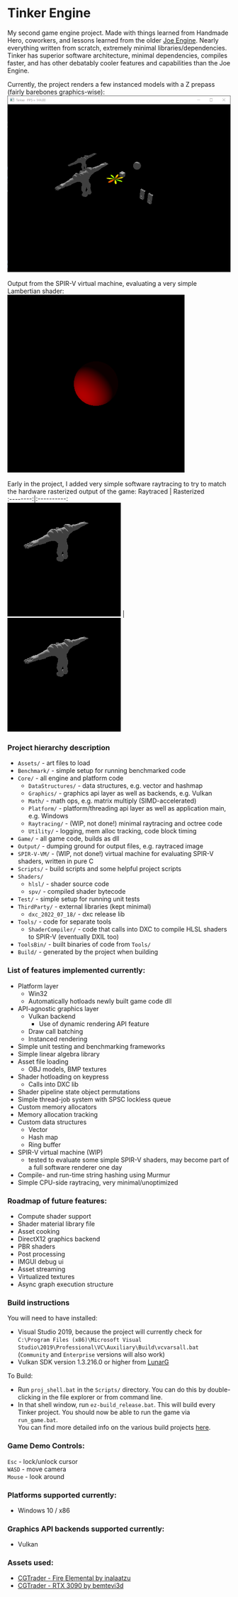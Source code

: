 # Tinker Engine

My second game engine project. Made with things learned from Handmade Hero, coworkers, and lessons learned from the older [Joe Engine](https://github.com/klingerj/Joe-Engine). Nearly everything written from scratch, extremely minimal libraries/dependencies. Tinker has superior software architecture, minimal dependencies, compiles faster, and has other debatably cooler features and capabilities than the Joe Engine.

Currently, the project renders a few instanced models with a Z prepass (fairly barebones graphics-wise):  
![](Output/TestImages/gameScreenshot.png)

Output from the SPIR-V virtual machine, evaluating a very simple Lambertian shader:  
![](Output/TestImages/spirv_output.bmp)

Early in the project, I added very simple software raytracing to try to match the hardware rasterized output of the game: 
Raytraced | Rasterized  
:--------:|:----------:  
![](Output/TestImages/raytraceOutput.bmp) | ![](Output/TestImages/rasterRef.bmp)


### Project hierarchy description
* <code>Assets/</code> - art files to load
* <code>Benchmark/</code> - simple setup for running benchmarked code
* <code>Core/</code> - all engine and platform code
  * <code>DataStructures/</code> - data structures, e.g. vector and hashmap
  * <code>Graphics/</code> - graphics api layer as well as backends, e.g. Vulkan
  * <code>Math/</code> - math ops, e.g. matrix multiply (SIMD-accelerated)
  * <code>Platform/</code> - platform/threading api layer as well as application main, e.g. Windows
  * <code>Raytracing/</code> - (WIP, not done!) minimal raytracing and octree code
  * <code>Utility/</code> - logging, mem alloc tracking, code block timing
* <code>Game/</code> - all game code, builds as dll
* <code>Output/</code> - dumping ground for output files, e.g. raytraced image
* <code>SPIR-V-VM/</code> - (WIP, not done!) virtual machine for evaluating SPIR-V shaders, written in pure C
* <code>Scripts/</code> - build scripts and some helpful project scripts
* <code>Shaders/</code>
  * <code>hlsl/</code> - shader source code
  * <code>spv/</code> - compiled shader bytecode
* <code>Test/</code> - simple setup for running unit tests
* <code>ThirdParty/</code> - external libraries (kept minimal)
  * <code>dxc_2022_07_18/</code> - dxc release lib
* <code>Tools/</code> - code for separate tools
  * <code>ShaderCompiler/</code> - code that calls into DXC to compile HLSL shaders to SPIR-V (eventually DXIL too) 
* <code>ToolsBin/</code> - built binaries of code from <code>Tools/</code>
* <code>Build/</code> - generated by the project when building

### List of features implemented currently:
* Platform layer
  * Win32
  * Automatically hotloads newly built game code dll
* API-agnostic graphics layer
  * Vulkan backend
    * Use of dynamic rendering API feature
  * Draw call batching
  * Instanced rendering
* Simple unit testing and benchmarking frameworks
* Simple linear algebra library
* Asset file loading
  * OBJ models, BMP textures
* Shader hotloading on keypress
  * Calls into DXC lib
* Shader pipeline state object permutations
* Simple thread-job system with SPSC lockless queue
* Custom memory allocators
* Memory allocation tracking
* Custom data structures
  * Vector
  * Hash map
  * Ring buffer
* SPIR-V virtual machine (WIP)
  * tested to evaluate some simple SPIR-V shaders, may become part of a full software renderer one day
* Compile- and run-time string hashing using Murmur
* Simple CPU-side raytracing, very minimal/unoptimized

### Roadmap of future features:
* Compute shader support
* Shader material library file
* Asset cooking
* DirectX12 graphics backend
* PBR shaders
* Post processing
* IMGUI debug ui
* Asset streaming
* Virtualized textures
* Async graph execution structure

### Build instructions
You will need to have installed:
* Visual Studio 2019, because the project will currently check for  
<code>C:\Program Files (x86)\Microsoft Visual Studio\2019\Professional\VC\Auxiliary\Build\vcvarsall.bat</code>  
(<code>Community</code> and <code>Enterprise</code> versions will also work)
* Vulkan SDK version 1.3.216.0 or higher from [LunarG](https://vulkan.lunarg.com/sdk/home#windows)

To Build:
* Run <code>proj_shell.bat</code> in the <code>Scripts/</code> directory. You can do this by double-clicking in the file explorer or from command line.
* In that shell window, run <code>ez-build_release.bat</code>. This will build every Tinker project.
You should now be able to run the game via <code>run_game.bat</code>.  
You can find more detailed info on the various build projects [here](Scripts/README.md).

### Game Demo Controls:
<code>Esc</code> - lock/unlock cursor  
<code>WASD</code> - move camera  
<code>Mouse</code> - look around  

### Platforms supported currently:
* Windows 10 / x86

### Graphics API backends supported currently:
* Vulkan

### Assets used:  
* [CGTrader - Fire Elemental by inalaatzu](https://www.cgtrader.com/free-3d-models/character/fantasy/fire-elemental-29c02a51-2d44-4c4b-9e73-fc5899cd690d)  
* [CGTrader - RTX 3090 by bemtevi3d](https://www.cgtrader.com/free-3d-models/electronics/computer/rtx-3090-graphic-card-3d-model)
